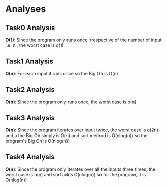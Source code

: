 # Analyses 

## Task0 Analysis 

**O(1)**: Since the program only runs once irrespective of the number of input i.e. n , the worst case is o(1)

## Task1 Analysis 

**O(n)**: For each input it runs once so the Big Oh is O(n) 

## Task2 Analysis 

**O(n)**: Since the program only runs once, the worst case is o(n)


## Task3 Analysis 

**O(n)**: Since the program iterates over input twice, the worst case is o(2n) and a the Big Oh simply is O(n) and sort method is O(nlog(n)) so the program's Big Oh is O(nlog(n)) 

## Task4 Analysis 

**O(n)**: Since the program only iterates over all the inputs three times, the worst case is o(n) and sort adds O(nlog(n)) so for the program, it is O(nlog(n)) 
